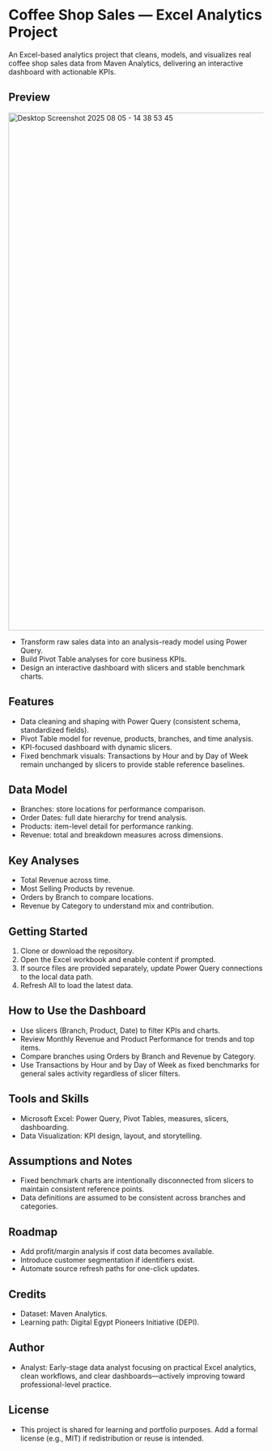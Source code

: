 

# Coffee Shop Sales — Excel Analytics Project

An Excel-based analytics project that cleans, models, and visualizes real coffee shop sales data from Maven Analytics, delivering an interactive dashboard with actionable KPIs.

## Preview

<img width="1899" height="1022" alt="Desktop Screenshot 2025 08 05 - 14 38 53 45" src="https://github.com/user-attachments/assets/23157ea7-424b-44d3-8f1c-f71cef740a7a" />


- Transform raw sales data into an analysis-ready model using Power Query.  
- Build Pivot Table analyses for core business KPIs.  
- Design an interactive dashboard with slicers and stable benchmark charts.  

## Features

- Data cleaning and shaping with Power Query (consistent schema, standardized fields).  
- Pivot Table model for revenue, products, branches, and time analysis.  
- KPI-focused dashboard with dynamic slicers.  
- Fixed benchmark visuals: Transactions by Hour and by Day of Week remain unchanged by slicers to provide stable reference baselines.  

## Data Model

- Branches: store locations for performance comparison.  
- Order Dates: full date hierarchy for trend analysis.  
- Products: item-level detail for performance ranking.  
- Revenue: total and breakdown measures across dimensions.  

## Key Analyses

- Total Revenue across time.  
- Most Selling Products by revenue.  
- Orders by Branch to compare locations.  
- Revenue by Category to understand mix and contribution.  

## Getting Started

1. Clone or download the repository.  
2. Open the Excel workbook and enable content if prompted.  
3. If source files are provided separately, update Power Query connections to the local data path.  
4. Refresh All to load the latest data.  

## How to Use the Dashboard

- Use slicers (Branch, Product, Date) to filter KPIs and charts.  
- Review Monthly Revenue and Product Performance for trends and top items.  
- Compare branches using Orders by Branch and Revenue by Category.  
- Use Transactions by Hour and by Day of Week as fixed benchmarks for general sales activity regardless of slicer filters.  

## Tools and Skills

- Microsoft Excel: Power Query, Pivot Tables, measures, slicers, dashboarding.  
- Data Visualization: KPI design, layout, and storytelling.  

## Assumptions and Notes

- Fixed benchmark charts are intentionally disconnected from slicers to maintain consistent reference points.  
- Data definitions are assumed to be consistent across branches and categories.  

## Roadmap

- Add profit/margin analysis if cost data becomes available.  
- Introduce customer segmentation if identifiers exist.  
- Automate source refresh paths for one-click updates.  

## Credits

- Dataset: Maven Analytics.  
- Learning path: Digital Egypt Pioneers Initiative (DEPI).  

## Author

- Analyst: Early-stage data analyst focusing on practical Excel analytics, clean workflows, and clear dashboards—actively improving toward professional-level practice.  

## License

- This project is shared for learning and portfolio purposes. Add a formal license (e.g., MIT) if redistribution or reuse is intended.
